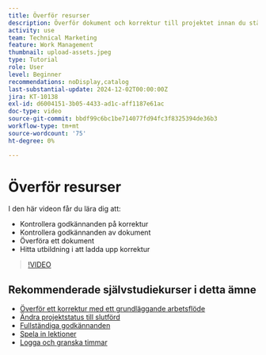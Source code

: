 ```yaml
---
title: Överför resurser
description: Överför dokument och korrektur till projektet innan du stänger det för att säkerställa att alla relevanta data är kopplade till projektet.
activity: use
team: Technical Marketing
feature: Work Management
thumbnail: upload-assets.jpeg
type: Tutorial
role: User
level: Beginner
recommendations: noDisplay,catalog
last-substantial-update: 2024-12-02T00:00:00Z
jira: KT-10138
exl-id: d6004151-3b05-4433-ad1c-aff1187e61ac
doc-type: video
source-git-commit: bbdf99c6bc1be714077fd94fc3f8325394de36b3
workflow-type: tm+mt
source-wordcount: '75'
ht-degree: 0%

---
```


# Överför resurser

I den här videon får du lära dig att:

* Kontrollera godkännanden på korrektur
* Kontrollera godkännanden av dokument
* Överföra ett dokument
* Hitta utbildning i att ladda upp korrektur

>[!VIDEO](https://video.tv.adobe.com/v/3440374/?quality=12&learn=on&enablevpops=1&captions=swe)

## Rekommenderade självstudiekurser i detta ämne

* [Överför ett korrektur med ett grundläggande arbetsflöde](/help/workfront-proof/upload-proofs/upload-a-proof-with-a-basic-workflow.md)
* [Ändra projektstatus till slutförd](/help/manage-work/projects/change-the-project-status.md)
* [Fullständiga godkännanden](/help/manage-work/close-a-project/complete-approvals.md)
* [Spela in lektioner](/help/manage-work/close-a-project/lessons-learned-from-closing-a-project.md)
* [Logga och granska timmar](/help/manage-work/close-a-project/log-and-review-hours.md)
